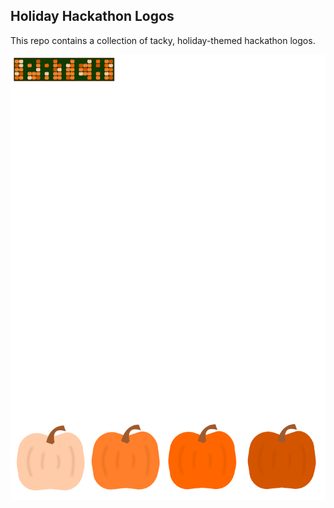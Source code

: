 ## Holiday Hackathon Logos

This repo contains a collection of tacky, holiday-themed hackathon logos.

![](svg-final/patch-grid.svg)
